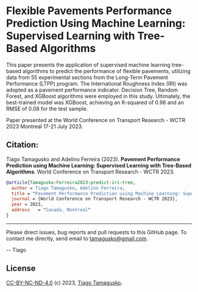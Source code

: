 # Flexible Pavements Performance Prediction Using Machine Learning: Supervised Learning with Tree-Based Algorithms

This paper presents the application of supervised machine learning  tree-based algorithms to predict the performance of flexible pavements,  utilizing data from 55 experimental sections from the Long-Term Pavement Performance (LTPP) program. The International Roughness Index (IRI) was adopted as a pavement performance indicator. Decision Tree, Random  Forest, and XGBoost algorithms were employed in this study. Ultimately,  the best-trained model was XGBoost, achieving an R-squared of 0.98 and  an RMSE of 0.08 for the test sample.

Paper presented at the World Conference on Transport Research - WCTR 2023 Montreal 17-21 July 2023.

## Citation:

Tiago Tamagusko and Adelino Ferreira (2023). **Pavement Performance Prediction using Machine Learning: Supervised Learning with Tree-Based Algorithms**. World Conference on Transport Research - WCTR 2023.

<!-- [DOI:DOI](https://doi.org/doi) -->

```bibtex
@article{Tamagusko-Ferreira2023-predict-iri-tree,
  author = Tiago Tamagusko, Adelino Ferreira,
  title = "Pavement Performance Prediction using Machine Learning: Supervised Learning with Tree-Based Algorithms",
  journal = {World Conference on Transport Research - WCTR 2023},
  year = 2023,
  address   = "Canada, Montreal"
}
```

----

Please direct issues, bug reports and pull requests to this GitHub page. To contact me directly, send email to tamagusko@gmail.com.

-- Tiago

## License

[CC-BY-NC-ND-4.0](LICENSE) (c) 2023, [Tiago Tamagusko](https://github.com/tamagusko).
